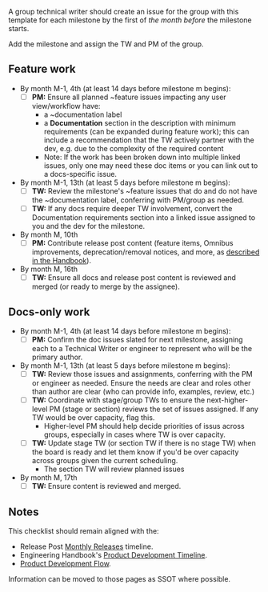A group technical writer should create an issue for the group with this template for each milestone by the first of *the month before* the milestone starts.

Add the milestone and assign the TW and PM of the group.

## Feature work

- By month M-1, 4th (at least 14 days before milestone m begins):
  - [ ] **PM:** Ensure all planned ~feature issues impacting any user view/workflow have:
    - a ~documentation label
    - a **Documentation** section in the description with minimum requirements (can be expanded during feature work);
      this can include a recommendation that the TW actively partner with the dev, e.g. due to the complexity of the required content
    - Note: If the work has been broken down into multiple linked issues, only one may need these doc items or you can link out to a docs-specific issue.
- By month M-1, 13th (at least 5 days before milestone m begins):
  - [ ] **TW:** Review the milestone's ~feature issues that do and do not have the ~documentation label, conferring with PM/group as needed.
  - [ ] **TW:** If any docs require deeper TW involvement, convert the Documentation requirements section into a linked issue assigned to you and the dev for the milestone.
- By month M, 10th
  - [ ] **PM:** Contribute release post content (feature items, Omnibus improvements, deprecation/removal notices, and more, as [described in the Handbook](https://about.gitlab.com/handbook/marketing/blog/release-posts/#pm-contributors)).
- By month M, 16th
  - [ ] **TW:** Ensure all docs and release post content is reviewed and merged (or ready to merge by the assignee).

## Docs-only work

- By month M-1, 4th (at least 14 days before milestone m begins):
  - [ ] **PM:** Confirm the doc issues slated for next milestone, assigning each to a Technical Writer or engineer to represent who will be the primary author.
- By month M-1, 13th (at least 5 days before milestone m begins):
  - [ ] **TW:** Review those issues and assignments, conferring with the PM or engineer as needed. Ensure the needs are clear and roles other than author are clear (who can provide info, examples, review, etc.)
  - [ ] **TW:** Coordinate with stage/group TWs to ensure the next-higher-level PM (stage or section) reviews the set of issues assigned. If any TW would be over capacity, flag this.
    - Higher-level PM should help decide priorities of issus across groups, especially in cases where TW is over capacity.
  - [ ] **TW:** Update stage TW (or section TW if there is no stage TW) when the board is ready and let them know if you'd be over capacity across groups given the current scheduling.
    - The section TW will review planned issues
- By month M, 17th
  - [ ] **TW:** Ensure content is reviewed and merged.

## Notes

This checklist should remain aligned with the:

- Release Post [Monthly Releases](https://about.gitlab.com/handbook/marketing/blog/release-posts/#monthly-releases) timeline.
- Engineering Handbook's [Product Development Timeline](https://about.gitlab.com/handbook/engineering/workflow/#product-development-timeline).
- [Product Development Flow](https://about.gitlab.com/handbook/product-development-flow/).

Information can be moved to those pages as SSOT where possible.
